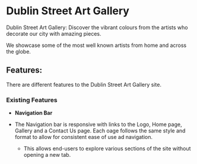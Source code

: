 # Dublin Street Art Gallery

Dublin Street Art Gallery: 
Discover the vibrant colours from the artists who decorate our city with amazing pieces.

We showcase some of the most well known artists from home and across the globe.

## Features: 

There are different features to the Dublin Street Art Gallery site.

### Existing Features

- __Navigation Bar__

- The Navigation bar is responsive with links to the Logo, Home page, Gallery and a Contact Us page. Each oage follows the same style and format to allow for consistent ease of use ad navigation. 

  - This allows end-users to explore various sections of the site without opening a new tab.
  


